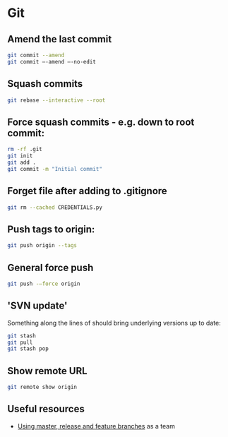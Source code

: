 # Git

## Amend the last commit

```bash
git commit --amend
git commit —-amend —-no-edit
```

## Squash commits

```bash
git rebase --interactive --root
```

## Force squash commits - e.g. down to root commit:

```bash
rm -rf .git
git init
git add .
git commit -m "Initial commit"
```

## Forget file after adding to .gitignore

```bash
git rm --cached CREDENTIALS.py
```

## Push tags to origin:

```bash
git push origin --tags
```

## General force push

```bash
git push -—force origin
```

## 'SVN update'

Something along the lines of should bring underlying versions up to date:

```bash
git stash
git pull
git stash pop
```

## Show remote URL

```bash
git remote show origin
```

## Useful resources

- [Using master, release and feature branches](https://medium.freecodecamp.org/how-to-use-git-efficiently-54320a236369) as a team
